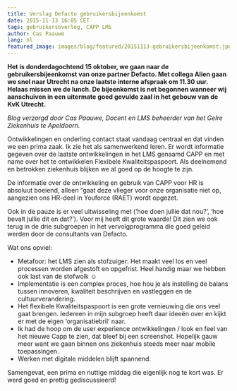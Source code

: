 ```yaml
---
title: Verslag Defacto gebruikersbijeenkomst
date: 2015-11-13 16:05 CET
tags: gebruikersoverleg, CAPP LMS
author: Cas Paauwe
lang: nl
featured_image: images/blog/featured/20151113-gebruikersbijeenkomst.jpg
---
```


__Het is donderdagochtend 15 oktober, we gaan naar de gebruikersbijeenkomst van onze partner Defacto. Met collega Alien gaan we snel naar Utrecht na onze laatste interne afspraak om 11.30 uur. Helaas missen we de lunch. De bijeenkomst is net begonnen wanneer wij aanschuiven in een uitermate goed gevulde zaal in het gebouw van de KvK Utrecht.__

_Blog verzorgd door Cas Paauwe, Docent en LMS beheerder van het Gelre Ziekenhuis te Apeldoorn._

Ontwikkelingen en onderling contact staat vandaag centraal en dat vinden we een prima zaak. Ik zie het als samenwerkend leren. Er wordt informatie gegeven over de laatste ontwikkelingen in het LMS genaamd CAPP en met name over het te ontwikkelen Flexibele Kwaliteitspaspoort. Als deelnemend en betrokken ziekenhuis blijken we al goed op de hoogte te zijn.

De informatie over de ontwikkeling en gebruik van CAPP voor HR is absoluut boeiend, alleen “gaat deze vlieger voor onze organisatie niet op, aangezien ons HR-deel in Youforce (RAET) wordt opgezet.

Ook in de pauze is er veel uitwisseling met (‘hoe doen jullie dat nou?’, ‘hoe bevalt jullie dit en dat?’). Voor mij heeft dit grote waarde! Dit zien we ook terug in de drie subgroepen in het vervolgprogramma die goed geleid werden door de consultants van Defacto.

Wat ons opviel:

- Metafoor: het LMS zien als stofzuiger: Het maakt veel los en veel processen worden afgestoft en opgefrist. Heel handig maar we hebben ook last van de stofwolk ☺
- Implementatie is een complex proces, hoe hou je als instelling de balans tussen innoveren, kwaliteit beschrijven en vastleggen en de cultuurverandering.
- Het flexibele Kwaliteitspaspoort is een grote vernieuwing die ons veel gaat brengen. Iedereen in mijn subgroep heeft daar ideeën over en kijkt er met de eigen ‘organisatiebril’ naar.  
- Ik had de hoop om de user experience ontwikkelingen / look en feel van het nieuwe Capp te zien, dat bleef bij een screenshot. Hopelijk gauw meer want we gaan binnen ons ziekenhuis steeds meer naar mobile toepassingen.
- Werken met digitale middelen blijft spannend.

Samengevat, een prima en nuttige middag die eigenlijk nog te kort was. Er werd goed en prettig gediscussieerd!
